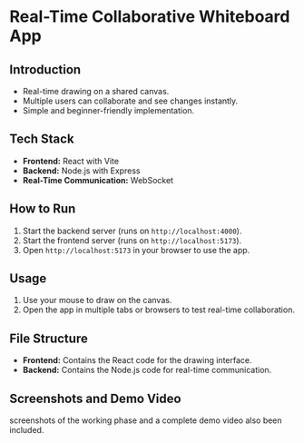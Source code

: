 # Real-Time Collaborative Whiteboard App


## Introduction
- Real-time drawing on a shared canvas.
- Multiple users can collaborate and see changes instantly.
- Simple and beginner-friendly implementation.

## Tech Stack
- **Frontend:** React with Vite
- **Backend:** Node.js with Express
- **Real-Time Communication:** WebSocket

## How to Run
1. Start the backend server (runs on `http://localhost:4000`).
2. Start the frontend server (runs on `http://localhost:5173`).
3. Open `http://localhost:5173` in your browser to use the app.

## Usage
1. Use your mouse to draw on the canvas.
2. Open the app in multiple tabs or browsers to test real-time collaboration.

## File Structure
- **Frontend:** Contains the React code for the drawing interface.
- **Backend:** Contains the Node.js code for real-time communication.

## Screenshots and Demo Video
screenshots of the working phase and a complete demo video also been included.
